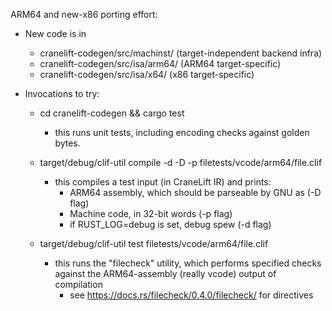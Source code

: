 ARM64 and new-x86 porting effort:

- New code is in
  - cranelift-codegen/src/machinst/ (target-independent backend infra)
  - cranelift-codegen/src/isa/arm64/ (ARM64 target-specific)
  - cranelift-codegen/src/isa/x64/ (x86 target-specific)

- Invocations to try:

  - cd cranelift-codegen && cargo test
    - this runs unit tests, including encoding checks against golden bytes.

  - target/debug/clif-util compile -d -D -p filetests/vcode/arm64/file.clif
    - this compiles a test input (in CraneLift IR) and prints:
      - ARM64 assembly, which should be parseable by GNU as (-D flag)
      - Machine code, in 32-bit words (-p flag)
      - if RUST_LOG=debug is set, debug spew (-d flag)

  - target/debug/clif-util test filetests/vcode/arm64/file.clif
    - this runs the "filecheck" utility, which performs specified checks
      against the ARM64-assembly (really vcode) output of compilation
      - see https://docs.rs/filecheck/0.4.0/filecheck/ for directives
